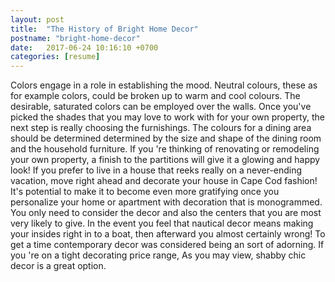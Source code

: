 ```yaml
---
layout: post
title:  "The History of Bright Home Decor"
postname: "bright-home-decor"
date:   2017-06-24 10:16:10 +0700
categories: [resume]
---
```

Colors engage in a role in establishing the mood. Neutral colours, these as for example colors, could be broken up to warm and cool colours. The desirable, saturated colors can be employed over the walls. Once you've picked the shades that you may love to work with for your own property, the next step is really choosing the furnishings. The colours for a dining area should be determined determined by the size and shape of the dining room and the household furniture. If you 're thinking of renovating or remodeling your own property, a finish to the partitions will give it a glowing and happy look! If you prefer to live in a house that reeks really on a never-ending vacation, move right ahead and decorate your house in Cape Cod fashion! It's potential to make it to become even more gratifying once you personalize your home or apartment with decoration that is monogrammed. You only need to consider the decor and also the centers that you are most very likely to give. In the event you feel that nautical decor means making your insides right in to a boat, then afterward you almost certainly wrong! To get a time contemporary decor was considered being an sort of adorning. If you 're on a tight decorating price range, As you may view, shabby chic decor is a great option.

